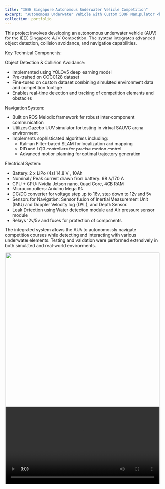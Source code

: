 ```yaml
---
title: "IEEE Singapore Autonomous Underwater Vehicle Competition"
excerpt: "Autonomous Underwater Vehicle with Custom 5DOF Manipulator <br/><img src='/STA.github.io/images/image_2_0.jpg'>"
collection: portfolio
---
```

This project involves developing an autonomous underwater vehicle (AUV) for the IEEE Singapore AUV Competition. The system integrates advanced object detection, collision avoidance, and navigation capabilities.

Key Technical Components:

Object Detection & Collision Avoidance:
- Implemented using YOLOv5 deep learning model
- Pre-trained on COCO128 dataset
- Fine-tuned on custom dataset combining simulated environment data and competition footage
- Enables real-time detection and tracking of competition elements and obstacles

Navigation System:
- Built on ROS Melodic framework for robust inter-component communication
- Utilizes Gazebo UUV simulator for testing in virtual SAUVC arena environment
- Implements sophisticated algorithms including:
  - Kalman Filter-based SLAM for localization and mapping
  - PID and LQR controllers for precise motion control
  - Advanced motion planning for optimal trajectory generation

Electrical System:
- Battery: 2 x LiPo (4s) 14.8 V , 10Ah
- Nominal / Peak current drawn from battery: 98 A/170 A
- CPU + GPU: Nvidia Jetson nano, Quad Core, 4GB RAM
- Microcontrollers: Arduino Mega R3
- DC/DC converter for voltage step up to 16v, step down to 12v and 5v
- Sensors for Navigation: Sensor fusion of Inertial Measurement Unit (IMU) and Doppler Velocity log (DVL), and Depth Sensor.
- Leak Detection using Water detection module and Air pressure sensor module
- Relays 12v/5v and fuses for protection of components

The integrated system allows the AUV to autonomously navigate competition courses while detecting and interacting with various underwater elements. Testing and validation were performed extensively in both simulated and real-world environments.


<div style="text-align: center;">
  <img src="/STA.github.io/images/image_2_1.png" width="500">
</div>


<div style="text-align: center;">
  <video controls width="500">
    <source src="/STA.github.io/images/video_2_1.mp4" type="video/mp4">
  </video>
</div>
